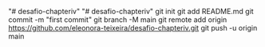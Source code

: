 "# desafio-chapteriv" 
"# desafio-chapteriv"  git init git add README.md git commit -m "first commit" git branch -M main git remote add origin https://github.com/eleonora-teixeira/desafio-chapteriv.git git push -u origin main
